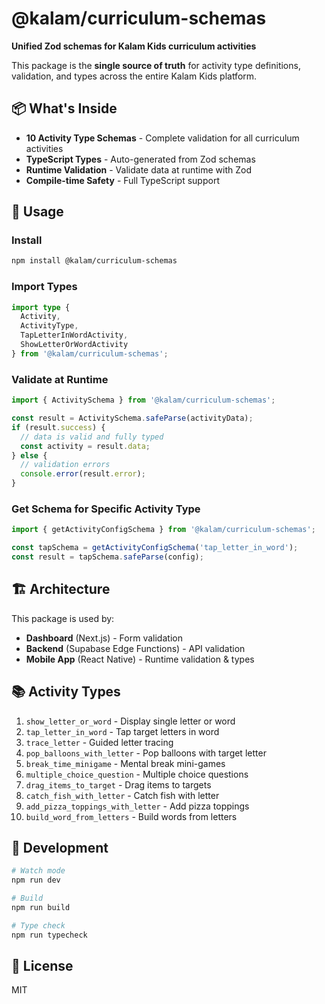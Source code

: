 # @kalam/curriculum-schemas

**Unified Zod schemas for Kalam Kids curriculum activities**

This package is the **single source of truth** for activity type definitions, validation, and types across the entire Kalam Kids platform.

## 📦 What's Inside

- **10 Activity Type Schemas** - Complete validation for all curriculum activities
- **TypeScript Types** - Auto-generated from Zod schemas
- **Runtime Validation** - Validate data at runtime with Zod
- **Compile-time Safety** - Full TypeScript support

## 🎯 Usage

### Install

```bash
npm install @kalam/curriculum-schemas
```

### Import Types

```typescript
import type {
  Activity,
  ActivityType,
  TapLetterInWordActivity,
  ShowLetterOrWordActivity
} from '@kalam/curriculum-schemas';
```

### Validate at Runtime

```typescript
import { ActivitySchema } from '@kalam/curriculum-schemas';

const result = ActivitySchema.safeParse(activityData);
if (result.success) {
  // data is valid and fully typed
  const activity = result.data;
} else {
  // validation errors
  console.error(result.error);
}
```

### Get Schema for Specific Activity Type

```typescript
import { getActivityConfigSchema } from '@kalam/curriculum-schemas';

const tapSchema = getActivityConfigSchema('tap_letter_in_word');
const result = tapSchema.safeParse(config);
```

## 🏗️ Architecture

This package is used by:
- **Dashboard** (Next.js) - Form validation
- **Backend** (Supabase Edge Functions) - API validation
- **Mobile App** (React Native) - Runtime validation & types

## 📚 Activity Types

1. `show_letter_or_word` - Display single letter or word
2. `tap_letter_in_word` - Tap target letters in word
3. `trace_letter` - Guided letter tracing
4. `pop_balloons_with_letter` - Pop balloons with target letter
5. `break_time_minigame` - Mental break mini-games
6. `multiple_choice_question` - Multiple choice questions
7. `drag_items_to_target` - Drag items to targets
8. `catch_fish_with_letter` - Catch fish with letter
9. `add_pizza_toppings_with_letter` - Add pizza toppings
10. `build_word_from_letters` - Build words from letters

## 🔧 Development

```bash
# Watch mode
npm run dev

# Build
npm run build

# Type check
npm run typecheck
```

## 📄 License

MIT
